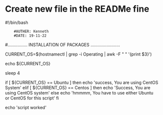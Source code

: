 ﻿ # Create new file in the READMe fine



#!/bin/bash

        #AUTHER: Kenneth
        #DATE: 19-11-22
#................ INSTALLATION OF PACKAGES ........................


CURRENT_OS=$(hostnamectl | grep -i Operating | awk -F " " '{print $3}')

echo ${CURRENT_OS}

sleep 4

if [ ${CURRENT_OS} == Ubuntu ]
then
        echo 'success, You are using CentOS System'
elif [ ${CURRENT_OS} == Centos ]
then
        echo 'Success, You are using CentOS system'
else 
        echo 'hmmmm, You have to use either Ubuntu or CentOS for this script'
fi

echo 'script worked'
